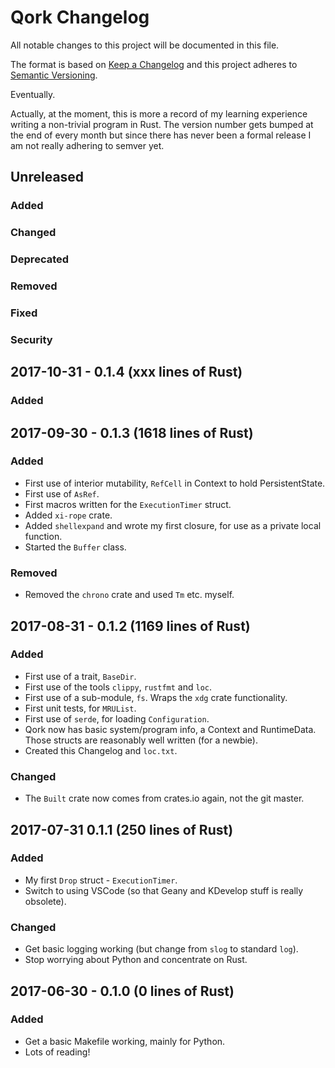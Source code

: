 # Qork Changelog

All notable changes to this project will be documented in this file.

The format is based on [Keep a Changelog](http://keepachangelog.com/en/1.0.0/)
and this project adheres to [Semantic Versioning](http://semver.org/spec/v2.0.0.html).

Eventually.

Actually, at the moment, this is more a record of my learning experience writing
a non-trivial program in Rust. The version number gets bumped at the end of every
month but since there has never been a formal release I am not really adhering to
semver yet.

## Unreleased
### Added
### Changed
### Deprecated
### Removed
### Fixed
### Security

## 2017-10-31 - 0.1.4 (xxx lines of Rust)
### Added

## 2017-09-30 - 0.1.3 (1618 lines of Rust)
### Added
* First use of interior mutability, `RefCell` in Context to hold PersistentState.
* First use of `AsRef`.
* First macros written for the `ExecutionTimer` struct.
* Added `xi-rope` crate.
* Added `shellexpand` and wrote my first closure, for use as a private local function.
* Started the `Buffer` class.

### Removed
* Removed the `chrono` crate and used `Tm` etc. myself.

## 2017-08-31 - 0.1.2 (1169 lines of Rust)
### Added
* First use of a trait, `BaseDir`.
* First use of the tools `clippy`, `rustfmt` and `loc`.
* First use of a sub-module, `fs`. Wraps the `xdg` crate functionality.
* First unit tests, for `MRUList`.
* First use of `serde`, for loading `Configuration`.
* Qork now has basic system/program info, a Context and RuntimeData.
  Those structs are reasonably well written (for a newbie).
* Created this Changelog and `loc.txt`.

### Changed
* The `Built` crate now comes from crates.io again, not the git master.

## 2017-07-31 0.1.1 (250 lines of Rust)
### Added
* My first `Drop` struct - `ExecutionTimer`.
* Switch to using VSCode (so that Geany and KDevelop stuff is really obsolete).
### Changed
* Get basic logging working (but change from `slog` to standard `log`).
* Stop worrying about Python and concentrate on Rust.

## 2017-06-30 - 0.1.0 (0 lines of Rust)
### Added
* Get a basic Makefile working, mainly for Python.
* Lots of reading!
